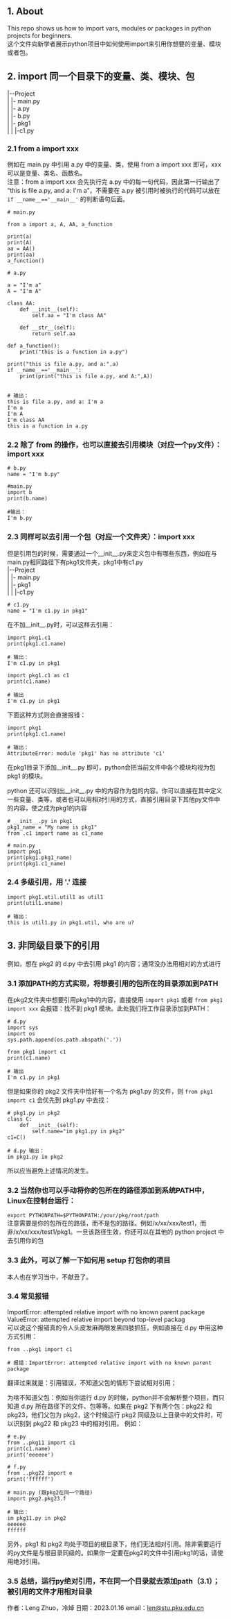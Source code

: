 ## 1. About
This repo shows us how to import vars, modules or packages in python projects for beginners. \
这个文件向新学者展示python项目中如何使用import来引用你想要的变量、模块或者包。

## 2. import 同一个目录下的变量、类、模块、包
|--Project  
|   |- main.py  
|   |- a.py  
|   |- b.py  
|   |- pkg1  
|   |   |-c1.py


### 2.1 from a import xxx
例如在 main.py 中引用 a.py 中的变量、类，使用 from a import xxx 即可，xxx 可以是变量、类名、函数名。  
注意：from a import xxx 会先执行完 a.py 中的每一句代码，因此第一行输出了 “this is file a.py, and a: I'm a”，不需要在 a.py 被引用时被执行的代码可以放在 ``` if __name__=='__main__' ``` 的判断语句后面。

```
# main.py

from a import a, A, AA, a_function

print(a)
print(A)
aa = AA()
print(aa)
a_function()
```
```
# a.py

a = "I'm a"
A = "I'm A"

class AA:
    def __init__(self):
        self.aa = "I'm class AA"
    
    def __str__(self):
        return self.aa

def a_function():
    print("this is a function in a.py")

print("this is file a.py, and a:",a)
if __name__=='__main__':
    print(print("this is file a.py, and A:",A))
    
```
```
# 输出：
this is file a.py, and a: I'm a
I'm a
I'm A
I'm class AA
this is a function in a.py
```

### 2.2 除了 from 的操作，也可以直接去引用模块（对应一个py文件）：import xxx
```
# b.py
name = "I'm b.py"
```
```
#main.py
import b
print(b.name)
```
```
#输出：
I'm b.py
```

### 2.3 同样可以去引用一个包（对应一个文件夹）：import xxx
但是引用包的时候，需要通过一个__init__.py来定义包中有哪些东西，例如在与main.py相同路径下有pkg1文件夹，pkg1中有c1.py  
|--Project  
|   |- main.py  
|   |- pkg1  
|   |   |-c1.py
```
# c1.py
name = "I'm c1.py in pkg1"
```
在不加__init__.py时，可以这样去引用：
```
import pkg1.c1
print(pkg1.c1.name)

# 输出：
I'm c1.py in pkg1
```
```
import pkg1.c1 as c1
print(c1.name)

# 输出
I'm c1.py in pkg1
```
下面这种方式则会直接报错：
```
import pkg1
print(pkg1.c1.name)

# 输出：
AttributeError: module 'pkg1' has no attribute 'c1'
```
在pkg1目录下添加__init__.py 即可，python会把当前文件中各个模块均视为包 pkg1 的模块。

python 还可以识别出__init__.py 中的内容作为包的内容。你可以直接在其中定义一些变量、类等，或者也可以用相对引用的方式，直接引用目录下其他py文件中的内容，使之成为pkg1的内容
```
# __init__.py in pkg1
pkg1_name = "My name is pkg1"
from .c1 import name as c1_name

# main.py
import pkg1
print(pkg1.pkg1_name)
print(pkg1.c1_name)
```

### 2.4 多级引用，用 '.' 连接
```
import pkg1.util.util1 as util1
print(util1.uname)

# 输出：
this is util1.py in pkg1.util, who are u?
```

## 3. 非同级目录下的引用
例如，想在 pkg2 的 d.py 中去引用 pkg1 的内容；通常没办法用相对的方式进行

### 3.1 添加PATH的方式实现，将想要引用的包所在的目录添加到PATH
在pkg2文件夹中想要引用pkg1中的内容，直接使用 ```import pkg1``` 或者 ```from pkg1 import xxx``` 会报错：找不到 pkg1 模块。此处我们将工作目录添加到PATH：
```
# d.py
import sys
import os
sys.path.append(os.path.abspath('.'))

from pkg1 import c1
print(c1.name)

# 输出
I'm c1.py in pkg1
```
但是如果你的 pkg2 文件夹中恰好有一个名为 pkg1.py 的文件，则 ```from pkg1 import c1``` 会优先到 pkg1.py 中去找：
```
# pkg1.py in pkg2
class C:
    def __init__(self):
        self.name="im pkg1.py in pkg2"
c1=C()

# d.py 输出：
im pkg1.py in pkg2
```
所以应当避免上述情况的发生。

### 3.2 当然你也可以手动将你的包所在的路径添加到系统PATH中，Linux在控制台运行：
```export PYTHONPATH=$PYTHONPATH:/your/pkg/root/path```  
注意需要是你的包所在的路径，而不是包的路径。例如/x/xx/xxx/test1，而非/x/xx/xxx/test1/pkg1。一旦该路径生效，你还可以在其他的 python project 中去引用你的包

### 3.3 此外，可以了解一下如何用 setup 打包你的项目
本人也在学习当中，不献丑了。

### 3.4 常见报错
ImportError: attempted relative import with no known parent package  
ValueError: attempted relative import beyond top-level packag  
可以说这个报错真的令人头皮发麻两眼发黑四肢抓狂，例如直接在 d.py 中用这种方式引用：
```
from ..pkg1 import c1

# 报错：ImportError: attempted relative import with no known parent package
```
翻译过来就是：引用错误，不知道父包的情形下尝试相对引用；

为啥不知道父包：例如当你运行 d.py 的时候，python并不会解析整个项目，而只知道 d.py 所在路径下的文件、包等等。如果在 pkg2 下有两个包：pkg22 和 pkg23，他们父包为 pkg2，这个时候运行 pkg2 同级及以上目录中的文件时，可以识别到 pkg22 和 pkg23 中的相对引用。
例如：
```
# e.py
from ..pkg11 import c1
print(c1.name)
print('eeeeee')
```
```
# f.py
from ..pkg22 import e
print('ffffff')
```
```
# main.py (跟pkg2在同一个路径)
import pkg2.pkg23.f

# 输出：
im pkg11.py in pkg2
eeeeee
ffffff
```

另外，pkg1 和 pkg2 均处于项目的根目录下，他们无法相对引用。除非需要运行的py文件是与根目录同级的。如果你一定要在pkg2的文件中引用pkg1的话，请使用绝对引用。

### 3.5 总结，运行py绝对引用，不在同一个目录就去添加path（3.1）；被引用的文件才用相对目录
作者：Leng Zhuo，冷焯
日期：2023.01.16
email：len@stu.pku.edu.cn